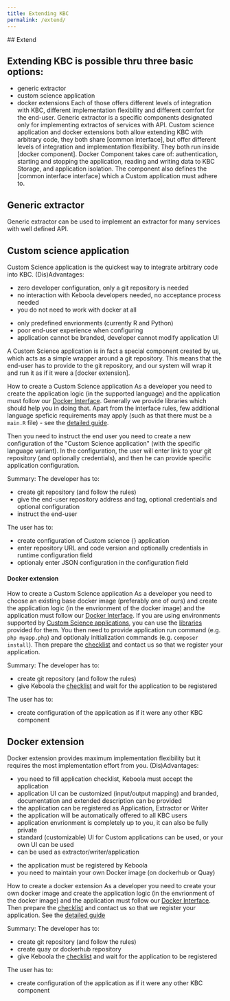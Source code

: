 ```yaml
---
title: Extending KBC
permalink: /extend/
---
```


## Extend

## Extending KBC is possible thru three basic options:
- generic extractor
- custom science application
- docker extensions
Each of those offers different levels of integration with KBC, different implementation flexibility and different comfort for the end-user. Generic extractor is a specific components designated only for implementing extractos of services with API. Custom science application and docker extensions both allow extending KBC with arbitrary code, they both share [common interface], but offer different levels of integration and implementation flexibility. They both run inside [docker component].  Docker Component takes care of: authentication, starting and stopping the application, reading and writing data to KBC Storage, and application isolation. The component also defines the [common interface interface] which a Custom application must adhere to.

## Generic extractor
Generic extractor can be used to implement an extractor for many services with well defined API. 

## Custom science application
Custom Science application is the quickest way to integrate arbitrary code into KBC. 
(Dis)Advantages:
+ zero developer configuration, only a git repository is needed
+ no interaction with Keboola developers needed, no acceptance process needed
+ you do not need to work with docker at all 
- only predefined envrionments (currently R and Python)
- poor end-user experience when configuring
- application cannot be branded, developer cannot modify application UI

A Custom Science application is in fact a special component created by us, which acts as a simple wrapper around a git repository. This means that the end-user has to provide to the git repository, and our system will wrap it and run it as if it were a [docker extension].

How to create a Custom Science application
As a developer you need to create the application logic (in the supported language) and the application must follow our [Docker Interface](). Generally we provide libraries which should help you in doing that. Apart from the interface rules, few additional language speficic requirements may apply (such as that there must be a `main.R` file) - see the [detailed guide](/extend/custom-science/). 

Then you need to instruct the end user you need to create a new configuration of the "Custom Science application" (with the specific language variant). In the configuration, the user will enter link to your git repository (and optionally credentials), and then he can provide specific application configuration.

Summary:
The developer has to:
- create git repository (and follow the rules)
- give the end-user repository address and tag, optional credentials and optional configuration
- instruct the end-user

The user has to:
- create configuration of Custom science {} application
- enter repository URL and code version and optionally credentials in runtime configuration field
- optionaly enter JSON configuration in the configuration field


#### Docker extension

How to create a Custom Science application
As a developer you need to choose an existing base docker image (preferably one of ours) and create the application logic (in the envrionment of the docker image) and the application must follow our [Docker Interface](). If you are using environments supported by [Custom Science applications](), you can use the [libraries]() provided for them. You then need to provide application run command (e.g. `php myapp.php`) and optionaly initialization commands (e.g. `composer install`). Then prepare the [checklist]() and contact us so that we register your application.

Summary:
The developer has to:
- create git repository (and follow the rules)
- give Keboola the [checklist]() and wait for the application to be registered

The user has to:
- create configuration of the application as if it were any other KBC component


## Docker extension
Docker extension provides maximum implementation flexibility but it requires the most implementation effort from you. 
(Dis)Advantages:
+ you need to fill application checklist, Keboola must accept the application
+ application UI can be customized (input/output mapping) and branded, documentation and extended description can be provided
+ the application can be registered as Application, Extractor or Writer
+ the application will be automatically offered to all KBC users
+ application envrionment is completely up to you, it can also be fully private
+ standard (customizable) UI for Custom applications can be used, or your own UI can be used
+ can be used as extractor/writer/application
- the application must be registered by Keboola
- you need to maintain your own Docker image (on dockerhub or Quay)

How to create a docker extension
As a developer you need to create your own docker image and create the application logic (in the envrionment of the docker image) and the application must follow our [Docker Interface](). Then prepare the [checklist]() and contact us so that we register your application. See the [detailed guide](/extend/docker/docker-extensions)

Summary:
The developer has to:
- create git repository (and follow the rules)
- create quay or dockerhub repository
- give Keboola the [checklist]() and wait for the application to be registered

The user has to:
- create configuration of the application as if it were any other KBC component
